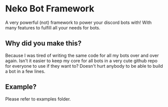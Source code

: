# Neko Bot Framework
A very powerful (not) framework to power your discord bots with! With many features to fulfill all your needs for bots.
## Why did you make this?
Because I was tired of writing the same code for all my bots over and over again. Isn't it easier to keep my core for all bots in a very cute github repo for everyone to use if they want to? Doesn't hurt anybody to be able to build a bot in a few lines.
## Example?
Please refer to examples folder.